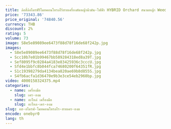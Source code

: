 ```yaml
---
title: ล้อสี่ล้อไดรฟ์รีโมทคอนโทรลไร้สายเครื่องตัดหญ้าน้ํามัน-ไฟฟ้า HYBRID Orchard สนามหญ้า Weeding Machine
price: '73343.86'
price_original: '74840.56'
currency: THB
discount: 2%
rating: 5
volume: 73
image: S8e5e89089ee6473f88d78f16de68f242p.jpg
images:
  - S8e5e89089ee6473f88d78f16de68f242p.jpg
  - Scc10b7e01b99467bb589284318ed8a39T.jpg
  - Sef8095f9c0284a4183e83425936c3cccU.jpg
  - Sfd4e1bbfc8b044fca74680200f64351fR.jpg
  - S1c19398279da4134bea820ae69b8d855S.jpg
  - S4fb6acfa1d36470e9b3e3ce54eb2960bp.jpg
video: 4000158324375.mp4
categories:
  - name: เครื่องมือ
    slug: เคร-องม
  - name: อะไหล่ เครื่องมือ
    slug: อะไหล-เคร-องม
slug: อส-อไดรฟ-โมทคอนโทรลไร-สายเคร-องต
encode: onebyr0
lang: th
---
```

  